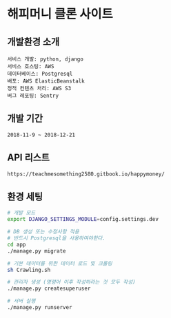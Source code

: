 # 해피머니 클론 사이트

## 개발환경 소개

```
서비스 개발: python, django
서비스 호스팅: AWS
데이터베이스: Postgresql
배포: AWS ElasticBeanstalk
정적 컨텐츠 처리: AWS S3
버그 레포팅: Sentry
```

## 개발 기간
```
2018-11-9 ~ 2018-12-21
```

## API 리스트

`https://teachmesomething2580.gitbook.io/happymoney/`


## 환경 세팅

```bash
# 개발 모드
export DJANGO_SETTINGS_MODULE=config.settings.dev

# DB 생성 또는 수정사항 적용
# 반드시 Postgresql을 사용하여야한다.
cd app
./manage.py migrate

# 기본 데이터를 위한 데이터 로드 및 크롤링
sh Crawling.sh

# 관리자 생성 (명령어 이후 작성하라는 것 모두 작성)
./manage.py createsuperuser

# 서버 실행
./manage.py runserver
```
